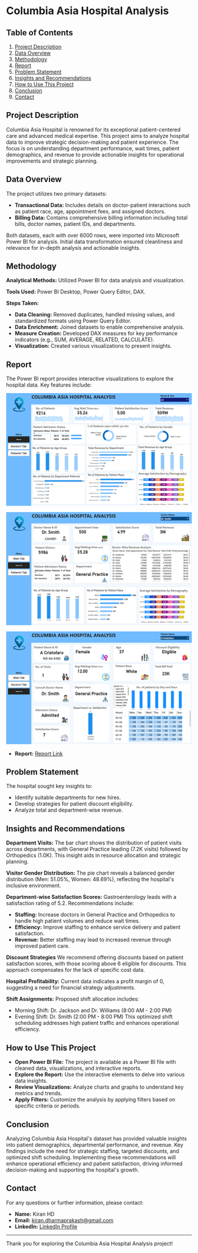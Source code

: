 # Columbia Asia Hospital Analysis

## Table of Contents
1. [Project Description](#project-description)
2. [Data Overview](#data-overview)
3. [Methodology](#methodology)
4. [Report](#report)
5. [Problem Statement](#problem-statement)
6. [Insights and Recommendations](#insights-and-recommendations)
7. [How to Use This Project](#how-to-use-this-project)
8. [Conclusion](#conclusion)
9. [Contact](#contact)

## Project Description
Columbia Asia Hospital is renowned for its exceptional patient-centered care and advanced medical expertise. This project aims to analyze hospital data to improve strategic decision-making and patient experience. The focus is on understanding department performance, wait times, patient demographics, and revenue to provide actionable insights for operational improvements and strategic planning.

## Data Overview
The project utilizes two primary datasets:
- **Transactional Data:** Includes details on doctor-patient interactions such as patient race, age, appointment fees, and assigned doctors.
- **Billing Data:** Contains comprehensive billing information including total bills, doctor names, patient IDs, and departments.

Both datasets, each with over 6000 rows, were imported into Microsoft Power BI for analysis. Initial data transformation ensured cleanliness and relevance for in-depth analysis and actionable insights.

## Methodology
**Analytical Methods:** Utilized Power BI for data analysis and visualization.

**Tools Used:** Power BI Desktop, Power Query Editor, DAX.

**Steps Taken:**
- **Data Cleaning:** Removed duplicates, handled missing values, and standardized formats using Power Query Editor.
- **Data Enrichment:** Joined datasets to enable comprehensive analysis.
- **Measure Creation:** Developed DAX measures for key performance indicators (e.g., SUM, AVERAGE, RELATED, CALCULATE).
- **Visualization:** Created various visualizations to present insights.

## Report
The Power BI report provides interactive visualizations to explore the hospital data. Key features include:

![image](https://github.com/kiranhd/Columbia-Asia-Hospitals/blob/main/Main_tab.png)

![image](https://github.com/kiranhd/Columbia-Asia-Hospitals/blob/main/Doctors'_tab.png)

![image](https://github.com/kiranhd/Columbia-Asia-Hospitals/blob/main/Patients'_tab.png)
- **Report:** [Report Link](https://github.com/kiranhd/Columbia-Asia-Hospitals/blob/main/Columbia%20Asia%20Hospital%20Analysis_Kiran_HD.pbix)

## Problem Statement
The hospital sought key insights to:
- Identify suitable departments for new hires.
- Develop strategies for patient discount eligibility.
- Analyze total and department-wise revenue.

## Insights and Recommendations
**Department Visits:** The bar chart shows the distribution of patient visits across departments, with General Practice leading (7.2K visits) followed by Orthopedics (1.0K). This insight aids in resource allocation and strategic planning.

**Visitor Gender Distribution:** The pie chart reveals a balanced gender distribution (Men: 51.05%, Women: 48.69%), reflecting the hospital's inclusive environment.

**Department-wise Satisfaction Scores:** Gastroenterology leads with a satisfaction rating of 5.2. Recommendations include:
- **Staffing:** Increase doctors in General Practice and Orthopedics to handle high patient volumes and reduce wait times.
- **Efficiency:** Improve staffing to enhance service delivery and patient satisfaction.
- **Revenue:** Better staffing may lead to increased revenue through improved patient care.

**Discount Strategies** We recommend offering discounts based on patient satisfaction scores, with those scoring above 6 eligible for discounts. This approach compensates for the lack of specific cost data.

**Hospital Profitability:** Current data indicates a profit margin of 0, suggesting a need for financial strategy adjustments.

**Shift Assignments:** Proposed shift allocation includes:
- Morning Shift: Dr. Jackson and Dr. Williams (8:00 AM - 2:00 PM)
- Evening Shift: Dr. Smith (2:00 PM - 8:00 PM)
This optimized shift scheduling addresses high patient traffic and enhances operational efficiency.

## How to Use This Project
- **Open Power BI File:** The project is available as a Power BI file with cleaned data, visualizations, and interactive reports.
- **Explore the Report:** Use the interactive elements to delve into various data insights.
- **Review Visualizations:** Analyze charts and graphs to understand key metrics and trends.
- **Apply Filters:** Customize the analysis by applying filters based on specific criteria or periods.

## Conclusion
Analyzing Columbia Asia Hospital's dataset has provided valuable insights into patient demographics, departmental performance, and revenue. Key findings include the need for strategic staffing, targeted discounts, and optimized shift scheduling. Implementing these recommendations will enhance operational efficiency and patient satisfaction, driving informed decision-making and supporting the hospital's growth.

## Contact
For any questions or further information, please contact:

- **Name:** Kiran HD
- **Email:** kiran.dharmaprakash@gmail.com
- **LinkedIn:** [LinkedIn Profile](https://www.linkedin.com/in/kiran-hassan-dharmaprakash-065467250)

---

Thank you for exploring the Columbia Asia Hospital Analysis project!
